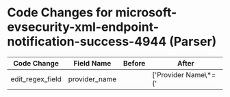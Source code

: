 # Code Changes for microsoft-evsecurity-xml-endpoint-notification-success-4944 (Parser)

| Code Change | Field Name | Before | After |
|-------------|------------|--------|-------|
| edit_regex_field | provider_name |  | ['Provider Name\\*=(\'|")({provider_name}[^\\'"]+)'] |